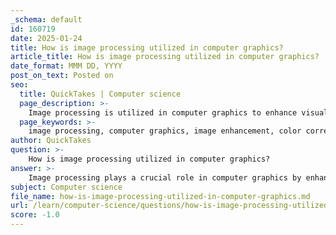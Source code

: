```yaml
---
_schema: default
id: 160719
date: 2025-01-24
title: How is image processing utilized in computer graphics?
article_title: How is image processing utilized in computer graphics?
date_format: MMM DD, YYYY
post_on_text: Posted on
seo:
  title: QuickTakes | Computer science
  page_description: >-
    Image processing is utilized in computer graphics to enhance visual quality and realism through techniques such as color correction, rendering methods, and advanced computational algorithms.
  page_keywords: >-
    image processing, computer graphics, image enhancement, color correction, rendering techniques, real-time imaging, vector graphics, machine learning, video games, animations
author: QuickTakes
question: >-
    How is image processing utilized in computer graphics?
answer: >-
    Image processing plays a crucial role in computer graphics by enhancing the quality and realism of visual content generated and manipulated by computers. Here are several ways in which image processing is utilized in computer graphics:\n\n1. **Image Enhancement**: Basic image processing techniques such as contrast enhancement, color balance adjustments, and spatial resolution improvements are applied to raw images to enhance their quality. This is particularly important in applications like video games and animations, where visual fidelity is critical.\n\n2. **Color Correction and Saturation Adjustment**: After capturing images, color correction techniques are employed to ensure that the colors are accurately represented. This involves adjusting the saturation and removing unwanted color casts, which is essential for achieving realistic visuals in computer graphics.\n\n3. **Advanced Image Processing Techniques**: More sophisticated techniques, such as geometric transformations, histogram manipulation, and convolution, are used to further enhance image quality. These techniques can improve the visual appeal of graphics and facilitate better analysis of the content.\n\n4. **Graphics Rendering Techniques**: Image processing is integral to various rendering techniques used to generate images from 3D models. Methods like rasterization and ray tracing rely on image processing algorithms to simulate how light interacts with objects, creating realistic images. Modern GPUs are optimized to perform these computations efficiently, enabling real-time rendering in applications such as video games.\n\n5. **Vector Graphics**: In computer graphics, vector graphics utilize mathematical equations to define shapes, lines, and curves. This approach allows for scalable images that maintain quality at any size, which is essential for animations and multimedia applications.\n\n6. **Real-Time 3D Imaging**: Techniques such as real-time 3D imaging leverage image processing to visualize and analyze complex structures dynamically. This is particularly useful in fields like medical imaging and scientific research, where understanding spatial relationships is crucial.\n\n7. **Machine Learning and Image Segmentation**: Advanced computational techniques, including machine learning algorithms, can be applied to enhance the quality of 3D reconstructions and isolate specific structures within datasets. This capability is increasingly important in fields that require detailed analysis of visual data.\n\nIn summary, image processing is fundamental to computer graphics, enhancing the quality, realism, and interactivity of digital content across various applications, from video games to medical imaging. The integration of these techniques allows for the creation of visually stunning and engaging experiences.
subject: Computer science
file_name: how-is-image-processing-utilized-in-computer-graphics.md
url: /learn/computer-science/questions/how-is-image-processing-utilized-in-computer-graphics
score: -1.0
---
```


&nbsp;